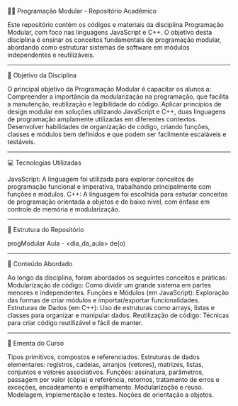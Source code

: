 🧑‍💻 Programação Modular - Repositório Acadêmico

  Este repositório contém os códigos e materiais da disciplina Programação Modular, 
  com foco nas linguagens JavaScript e C++. O objetivo desta disciplina é 
  ensinar os conceitos fundamentais de programação modular, abordando como estruturar 
  sistemas de software em módulos independentes e reutilizáveis.

__________________________________________________________________________________________________________________________________________________________

🎯 Objetivo da Disciplina

  O principal objetivo da Programação Modular é capacitar os alunos a:
  Compreender a importância da modularização na programação, que facilita a manutenção, reutilização e legibilidade do código.
  Aplicar princípios de design modular em soluções utilizando JavaScript e C++, duas linguagens de programação amplamente utilizadas em diferentes contextos.
  Desenvolver habilidades de organização de código, criando funções, classes e módulos bem definidos e que podem ser facilmente escaláveis e testáveis.

__________________________________________________________________________________________________________________________________________________________

💻 Tecnologias Utilizadas

  JavaScript: A linguagem foi utilizada para explorar conceitos de programação funcional e imperativa, trabalhando principalmente com funções e módulos.
  C++: A linguagem foi escolhida para estudar conceitos de programação orientada a objetos e de baixo nível, com ênfase em controle de memória e modularização.

__________________________________________________________________________________________________________________________________________________________

📂 Estrutura do Repositório

  progModular Aula - <dia_da_aula> de(o) </mes>

__________________________________________________________________________________________________________________________________________________________

📘 Conteúdo Abordado

  Ao longo da disciplina, foram abordados os seguintes conceitos e práticas:
  Modularização de código: Como dividir um grande sistema em partes menores e independentes.
  Funções e Módulos (em JavaScript): Exploração das formas de criar módulos e importar/exportar funcionalidades.
  Estruturas de Dados (em C++): Uso de estruturas como arrays, listas e classes para organizar e manipular dados.
  Reutilização de código: Técnicas para criar código reutilizável e fácil de manter.

__________________________________________________________________________________________________________________________________________________________

📝 Ementa do Curso

  Tipos primitivos, compostos e referenciados. Estruturas de dados elementares: registros, cadeias, arranjos (vetores), 
  matrizes, listas, conjuntos e vetores associativos. Funções: assinatura, parâmetros, passagem por valor (cópia) e referência, retornos, 
  tratamento de erros e exceções, encadeamento e empilhamento. Modularização e reuso. Modelagem, implementação e testes. 
  Noções de orientação a objetos.
  
